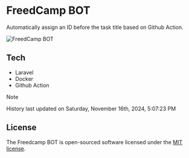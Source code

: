# FreedCamp BOT

Automatically assign an ID before the task title based on Github Action.

![FreedCamp BOT](https://repository-images.githubusercontent.com/737932867/7d34798b-2680-471c-b089-a78a718d3d6a)

## Tech

- Laravel
- Docker
- Github Action

> [!NOTE]  
> History last updated on Saturday, November 16th, 2024, 5:07:23 PM

## License

The Freedcamp BOT is open-sourced software licensed under the [MIT license](https://opensource.org/licenses/MIT).
